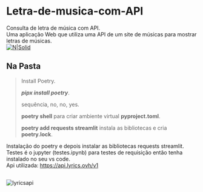 # Letra-de-musica-com-API
Consulta de letra de música com API.<br> 
Uma aplicação Web que utiliza uma API de um site de músicas para mostrar letras de músicas.<br>
[![N|Solid](https://cldup.com/dTxpPi9lDf.thumb.png)](https://nodesource.com/products/nsolid)
## Na Pasta
><p>Install Poetry.</p>
><p><strong><em>pipx install poetry</em></strong>.</p>
><p>sequência, no, no, yes.</p>
><p><strong>poetry shell</strong> para criar ambiente virtual <strong>pyproject.toml</strong>.</p>
><p><strong>poetry add requests streamlit</strong> instala as bibliotecas e cria <strong>poetry.lock</strong>.</p>


Instalação do poetry e depois instalar as bibliotecas requests streamlit.<br>
Testes é o jupyter (testes.ipynb) para testes de requisição então tenha instalado no seu vs code.<br>
Api utilizada: https://api.lyrics.ovh/v1
##

![lyricsapi](https://github.com/user-attachments/assets/33411fb6-c136-4643-8f66-e6f32abb7551)

## 
